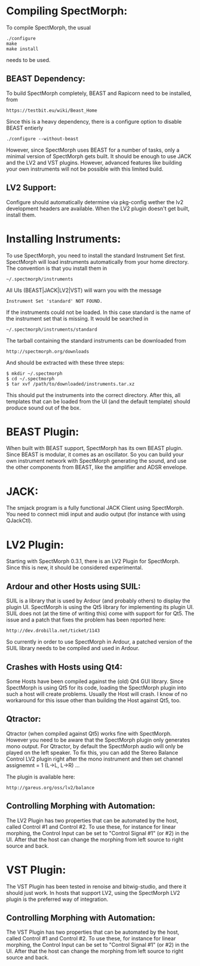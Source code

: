 Compiling SpectMorph:
=====================

To compile SpectMorph, the usual

    ./configure
    make
    make install

needs to be used.

BEAST Dependency:
-----------------

To build SpectMorph completely, BEAST and Rapicorn need to be installed, from

    https://testbit.eu/wiki/Beast_Home

Since this is a heavy dependency, there is a configure option to disable BEAST
entierly

    ./configure --without-beast

However, since SpectMorph uses BEAST for a number of tasks, only a minimal
version of SpectMorph gets built. It should be enough to use JACK and the LV2
and VST plugins. However, advanced features like building your own instruments
will not be possible with this limited build.

LV2 Support:
------------

Configure should automatically determine via pkg-config wether the lv2
development headers are available. When the LV2 plugin doesn't get built,
install them.

Installing Instruments:
=======================

To use SpectMorph, you need to install the standard Instrument Set first.
SpectMorph will load instruments automatically from your home directory.
The convention is that you install them in

    ~/.spectmorph/instruments

All UIs (BEAST|JACK|LV2|VST) will warn you with the message

    Instrument Set 'standard' NOT FOUND.

If the instruments could not be loaded. In this case standard is the name
of the instrument set that is missing. It would be searched in

    ~/.spectmorph/instruments/standard

The tarball containing the standard instruments can be downloaded from

    http://spectmorph.org/downloads

And should be extracted with these three steps:

    $ mkdir ~/.spectmorph
    $ cd ~/.spectmorph
    $ tar xvf /path/to/downloaded/instruments.tar.xz

This should put the instruments into the correct directory. After this, all
templates that can be loaded from the UI (and the default template) should
produce sound out of the box.

BEAST Plugin:
=============

When built with BEAST support, SpectMorph has its own BEAST plugin. Since BEAST
is modular, it comes as an oscillator. So you can build your own instrument
network with SpectMorph generating the sound, and use the other components
from BEAST, like the amplifier and ADSR envelope.

JACK:
=====

The smjack program is a fully functional JACK Client using SpectMorph. You need
to connect midi input and audio output (for instance with using QJackCtl).

LV2 Plugin:
===========

Starting with SpectMorph 0.3.1, there is an LV2 Plugin for SpectMorph. Since this is new,
it should be considered experimental.

Ardour and other Hosts using SUIL:
----------------------------------

SUIL is a library that is used by Ardour (and probably others) to display the
plugin UI.  SpectMorph is using the Qt5 library for implementing its plugin UI.
SUIL does not (at the time of writing this) come with support for for Qt5. The
issue and a patch that fixes the problem has been reported here:

    http://dev.drobilla.net/ticket/1143

So currently in order to use SpectMorph in Ardour, a patched version of the
SUIL library needs to be compiled and used in Ardour.

Crashes with Hosts using Qt4:
-----------------------------

Some Hosts have been compiled against the (old) Qt4 GUI library. Since
SpectMorph is using Qt5 for its code, loading the SpectMorph plugin into such a
host will create problems. Usually the Host will crash. I know of no workaround
for this issue other than building the Host against Qt5, too.

Qtractor:
---------

Qtractor (when compiled against Qt5) works fine with SpectMorph. However you
need to be aware that the SpectMorph plugin only generates mono output. For
Qtractor, by default the SpectMorph audio will only be played on the left
speaker. To fix this, you can add the Stereo Balance Control LV2 plugin right
after the mono instrument and then set channel assignemnt = 1 (L->L, L->R) ...

The plugin is available here:

    http://gareus.org/oss/lv2/balance

Controlling Morphing with Automation:
-------------------------------------

The LV2 Plugin has two properties that can be automated by the host, called
Control #1 and Control #2. To use these, for instance for linear morphing,
the Control Input can be set to "Control Signal #1" (or #2) in the UI. After
that the host can change the morphing from left source to right source and
back.

VST Plugin:
===========

The VST Plugin has been tested in renoise and bitwig-studio, and there it
should just work. In hosts that support LV2, using the SpectMorph LV2 plugin is
the preferred way of integration.

Controlling Morphing with Automation:
-------------------------------------
The VST Plugin has two properties that can be automated by the host, called
Control #1 and Control #2. To use these, for instance for linear morphing,
the Control Input can be set to "Control Signal #1" (or #2) in the UI. After
that the host can change the morphing from left source to right source and
back.
